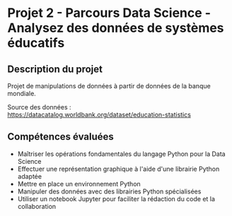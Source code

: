 # Projet 2 - Parcours Data Science - Analysez des données de systèmes éducatifs

## Description du projet 
Projet de manipulations de données à partir de données de la banque mondiale. 

Source des données : https://datacatalog.worldbank.org/dataset/education-statistics

## Compétences évaluées
* Maîtriser les opérations fondamentales du langage Python pour la Data Science
* Effectuer une représentation graphique à l'aide d'une librairie Python adaptée
* Mettre en place un environnement Python
* Manipuler des données avec des librairies Python spécialisées
* Utiliser un notebook Jupyter pour faciliter la rédaction du code et la collaboration
